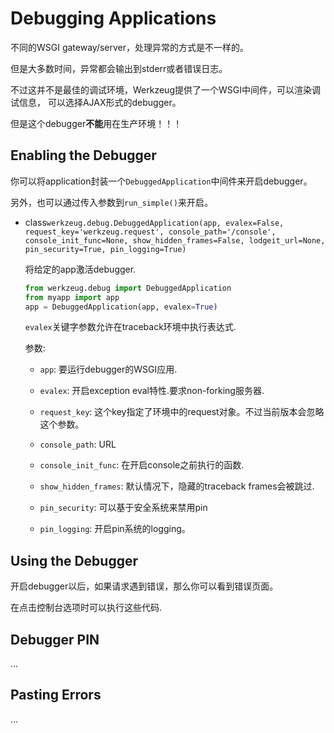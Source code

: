 # Debugging Applications

不同的WSGI gateway/server，处理异常的方式是不一样的。

但是大多数时间，异常都会输出到stderr或者错误日志。

不过这并不是最佳的调试环境，Werkzeug提供了一个WSGI中间件，可以渲染调试信息，
可以选择AJAX形式的debugger。

但是这个debugger**不能**用在生产环境！！！

## Enabling the Debugger

你可以将application封装一个`DebuggedApplication`中间件来开启debugger。

另外，也可以通过传入参数到`run_simple()`来开启。

- class`werkzeug.debug.DebuggedApplication(app, evalex=False, request_key='werkzeug.request', console_path='/console', console_init_func=None, show_hidden_frames=False, lodgeit_url=None, pin_security=True, pin_logging=True)`

    将给定的app激活debugger.

    ```python
    from werkzeug.debug import DebuggedApplication
    from myapp import app
    app = DebuggedApplication(app, evalex=True)
    ```

    `evalex`关键字参数允许在traceback环境中执行表达式.

    参数:

    - `app`: 要运行debugger的WSGI应用.

    - `evalex`: 开启exception eval特性.要求non-forking服务器.

    - `request_key`: 这个key指定了环境中的request对象。不过当前版本会忽略这个参数。

    - `console_path`: URL

    - `console_init_func`: 在开启console之前执行的函数.

    - `show_hidden_frames`: 默认情况下，隐藏的traceback frames会被跳过.

    - `pin_security`: 可以基于安全系统来禁用pin

    - `pin_logging`: 开启pin系统的logging。


## Using the Debugger

开启debugger以后，如果请求遇到错误，那么你可以看到错误页面。

在点击控制台选项时可以执行这些代码.

## Debugger PIN

...

## Pasting Errors

...
